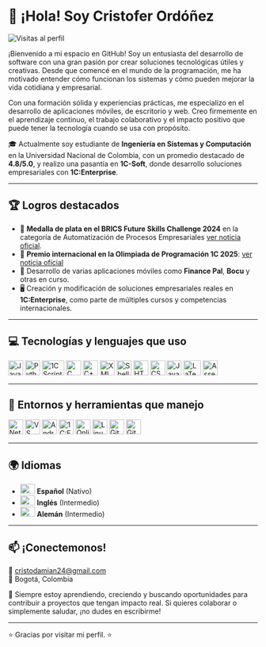 

# 👋 ¡Hola! Soy Cristofer Ordóñez

![Visitas al perfil](https://komarev.com/ghpvc/?username=cristoferOrdonez&label=Visitas&color=blue&style=flat)

¡Bienvenido a mi espacio en GitHub! Soy un entusiasta del desarrollo de software con una gran pasión por crear soluciones tecnológicas útiles y creativas. Desde que comencé en el mundo de la programación, me ha motivado entender cómo funcionan los sistemas y cómo pueden mejorar la vida cotidiana y empresarial. 

Con una formación sólida y experiencias prácticas, me especializo en el desarrollo de aplicaciones móviles, de escritorio y web. Creo firmemente en el aprendizaje continuo, el trabajo colaborativo y el impacto positivo que puede tener la tecnología cuando se usa con propósito.

🎓 Actualmente soy estudiante de **Ingeniería en Sistemas y Computación** en la Universidad Nacional de Colombia, con un promedio destacado de **4.8/5.0**, y realizo una pasantía en **1C-Soft**, donde desarrollo soluciones empresariales con **1C:Enterprise**.

---

## 🏆 Logros destacados

- 🥈 **Medalla de plata en el BRICS Future Skills Challenge 2024** en la categoría de Automatización de Procesos Empresariales [ver noticia oficial](https://1c-dn.com/blog/1c-technologies-in-the-brics-future-skills-tech-challenge-2024-championship/).
- 🏅 **Premio internacional en la Olimpiada de Programación 1C 2025**: [ver noticia oficial](https://1c-dn.com/news/colombian_student_wins_prize_at_global_1c_international_programming_contest/)
- 📱 Desarrollo de varias aplicaciones móviles como **Finance Pal**, **Bocu** y otras en curso.
- 🖥️ Creación y modificación de soluciones empresariales reales en **1C:Enterprise**, como parte de múltiples cursos y competencias internacionales.

---

## 💻 Tecnologías y lenguajes que uso

<div align="left">
  <img src="https://cdn.jsdelivr.net/gh/devicons/devicon/icons/java/java-original.svg" height="30" width="30" alt="Java" />
  <img src="https://cdn.jsdelivr.net/gh/devicons/devicon/icons/python/python-original.svg" height="30" width="30" alt="Python" />
  <img src="https://upload.wikimedia.org/wikipedia/commons/0/06/1c%28copy%29.png" height="30" width="45" alt="1C Script" />
  <img src="https://cdn.jsdelivr.net/gh/devicons/devicon/icons/c/c-original.svg" height="30" width="30" alt="C" />
  <img src="https://cdn.jsdelivr.net/gh/devicons/devicon/icons/cplusplus/cplusplus-original.svg" height="30" width="30" alt="C++" />
  <img src="https://cdn-icons-png.flaticon.com/512/136/136526.png" height="30" width="30" alt="XML" />
  <img src="https://cdn.jsdelivr.net/gh/devicons/devicon/icons/bash/bash-original.svg" height="30" width="30" alt="Shell" />
  <img src="https://cdn.jsdelivr.net/gh/devicons/devicon/icons/html5/html5-original.svg" height="30" width="30" alt="HTML5" />
  <img src="https://cdn.jsdelivr.net/gh/devicons/devicon/icons/css3/css3-original.svg" height="30" width="30" alt="CSS3" />
  <img src="https://cdn.jsdelivr.net/gh/devicons/devicon/icons/javascript/javascript-original.svg" height="30" width="30" alt="JavaScript" />
  <img src="https://logowik.com/content/uploads/images/latex6119.logowik.com.webp" height="30" width="35" alt="LaTeX"/>
  <img src="https://www.powerandcables.com/wp-content/uploads/2021/02/ASM-Symbol-Blue-Tight-002-min.png" height="30" width="30" alt="Assembly" />
</div>

---

## 🧰 Entornos y herramientas que manejo

<div align="left">
  <img src="https://upload.wikimedia.org/wikipedia/commons/thumb/9/98/Apache_NetBeans_Logo.svg/444px-Apache_NetBeans_Logo.svg.png" height="30" width="30" alt="NetBeans" />
  <img src="https://cdn.jsdelivr.net/gh/devicons/devicon/icons/vscode/vscode-original.svg" height="30" width="30" alt="VS Code" />
  <img src="https://cdn.jsdelivr.net/gh/devicons/devicon/icons/androidstudio/androidstudio-original.svg" height="30" width="30" alt="Android Studio" />
  <img src="https://kbdk.ru/upload/medialibrary/fcd/ri0hrdzbu99z5nv3vjeh3cglec2g5mak.png" height="30" width="30" alt="1C:Enterprise" />
  <img src="https://img.informer.com/icons_mac/png/128/665/665891.png" height="30" width="30" alt="OnlineGDB" />
  <img src="https://cdn.jsdelivr.net/gh/devicons/devicon/icons/linux/linux-original.svg" height="30" width="30" alt="Linux" />
  <img src="https://cdn.jsdelivr.net/gh/devicons/devicon/icons/git/git-original.svg" height="30" width="30" alt="Git" />
  <img src="https://cdn.pixabay.com/photo/2022/01/30/13/33/github-6980894_960_720.png" height="30" width="30" alt="GitHub" />
</div>

---

## 🌍 Idiomas

<div align="left">

- <img src="https://upload.wikimedia.org/wikipedia/en/9/9a/Flag_of_Spain.svg" height="20" width="30"/> **Español** (Nativo)
- <img src="https://upload.wikimedia.org/wikipedia/commons/thumb/a/a5/Flag_of_the_United_Kingdom_%281-2%29.svg/1920px-Flag_of_the_United_Kingdom_%281-2%29.svg.png" height="20" width="30"/> **Inglés** (Intermedio)
- <img src="https://upload.wikimedia.org/wikipedia/en/b/ba/Flag_of_Germany.svg" height="20" width="30"/> **Alemán** (Intermedio)

</div>

---

## 📫 ¡Conectemonos!

📧 cristodamian24@gmail.com  
📍 Bogotá, Colombia  

🧠 Siempre estoy aprendiendo, creciendo y buscando oportunidades para contribuir a proyectos que tengan impacto real. Si quieres colaborar o simplemente saludar, ¡no dudes en escribirme!

---

⭐ Gracias por visitar mi perfil. ⭐
